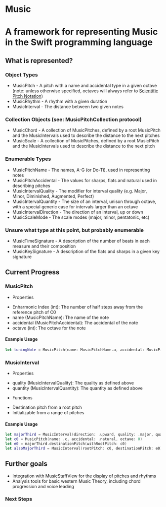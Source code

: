 # Music #

# A framework for representing Music in the Swift programming language #

## What is represented? ##
### Object Types ###
* MusicPitch - A pitch with a name and accidental type in a given octave (note: unless otherwise specified, octaves will always refer to [Scientific Pitch Notation](https://en.wikipedia.org/wiki/Scientific_pitch_notation))
* MusicRhythm - A rhythm with a given duration
* MusicInterval - The distance between two given notes

### Collection Objects (see: MusicPitchCollection protocol) ###
* MusicChord - A collection of MusicPitches, defined by a root MusicPitch and the MusicIntervals used to describe the distance to the next pitches
* MusicScale - A collection of MusicPitches, defined by a root MusicPitch and the MusicIntervals used to describe the distance to the next pitch

### Enumerable Types ###
* MusicPitchName - The names, A-G (or Do-Ti), used in representing notes
* MusicPitchAccidental - The values for sharps, flats and natural used in describing pitches
* MusicIntervalQuality - The modifier for interval quality (e.g. Major, Minor, Diminished, Augmented, Perfect)
* MusicIntervalQuantity - The size of an interval, unison through octave, with a special generic case for intervals larger than an octave
* MusicIntervalDirection - The direction of an interval, up or down
* MusicScaleMode - The scale modes (major, minor, pentatonic, etc)

### Unsure what type at this point, but probably enumerable ###
* MusicTimeSignature - A description of the number of beats in each measure and their composition
* MusicKeySignature - A description of the flats and sharps in a given key signature

## Current Progress ##
### MusicPitch ###
* Properties
- Enharmonic Index (int): The number of half steps away from the reference pitch of C0
- name (MusicPitchName): The name of the note
- accidental (MusicPitchAccidental): The accidental of the note
- octave (int): The octave for the note
#### Example Usage ####
```swift
let tuningNote = MusicPitch(name: MusicPitchName.a, accidental: MusicPitchAccidental.natural, octave: 4)
```

### MusicInterval ###
* Properties
- quality (MusicIntervalQuality): The quality as defined above
- quantity (MusicIntervalQuantity): The quantity as defined above
* Functions
- Destination pitch from a root pitch
- Initializable from a range of pitches
#### Example Usage ####
```swift
let majorThird = MusicInterval(direction: .upward, quality: .major, quantity: .third)
let c0 = MusicPitch(name: .c, accidental: .natural, octave: 0)
let e0 = majorThird.destinationPitch(withRootPitch: c0)
let alsoMajorThird = MusicInterval(rootPitch: c0, destinationPitch: e0)
```

## Further goals ##
* Integration with MusicStaffView for the display of pitches and rhythms
* Analysis tools for basic western Music Theory, including chord progression and voice leading

### Next Steps ###
